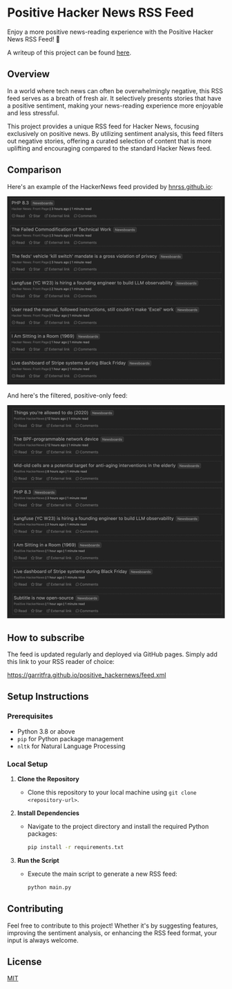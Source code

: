 # Positive Hacker News RSS Feed

Enjoy a more positive news-reading experience with the Positive Hacker News RSS Feed! 🌟

A writeup of this project can be found [here](https://garrit.xyz/posts/2023-11-24-positive-hackernews).

## Overview

In a world where tech news can often be overwhelmingly negative, this RSS feed serves as a breath of fresh air. It selectively presents stories that have a positive sentiment, making your news-reading experience more enjoyable and less stressful.

This project provides a unique RSS feed for Hacker News, focusing exclusively on positive news. By utilizing sentiment analysis, this feed filters out negative stories, offering a curated selection of content that is more uplifting and encouraging compared to the standard Hacker News feed.

## Comparison

Here's an example of the HackerNews feed provided by [hnrss.github.io](https://hnrss.github.io/):

![Before](/assets/feed_regular.png)

And here's the filtered, positive-only feed:

![After](/assets/feed_positive.png)

## How to subscribe

The feed is updated regularly and deployed via GitHub pages. Simply add this link to your RSS reader of choice:

https://garritfra.github.io/positive_hackernews/feed.xml

## Setup Instructions

### Prerequisites
- Python 3.8 or above
- `pip` for Python package management
- `nltk` for Natural Language Processing

### Local Setup

1. **Clone the Repository**
   - Clone this repository to your local machine using `git clone <repository-url>`.

2. **Install Dependencies**
   - Navigate to the project directory and install the required Python packages:
     ```bash
     pip install -r requirements.txt
     ```

3. **Run the Script**
   - Execute the main script to generate a new RSS feed:
     ```bash
     python main.py
     ```

## Contributing

Feel free to contribute to this project! Whether it's by suggesting features, improving the sentiment analysis, or enhancing the RSS feed format, your input is always welcome.

## License

[MIT](./LICENSE)
